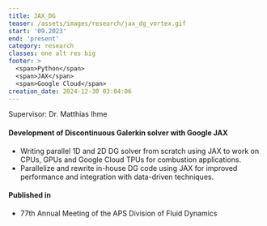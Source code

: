 ```yaml
---
title: JAX_DG
teaser: /assets/images/research/jax_dg_vortex.gif
start: '09.2023'
end: 'present'
category: research
classes: one alt res big
footer: >
  <span>Python</span>
  <span>JAX</span>
  <span>Google Cloud</span>
creation_date: 2024-12-30 03:04:06
---
```



Supervisor: Dr. Matthias Ihme

#### Development of Discontinuous Galerkin solver with Google JAX

* Writing parallel 1D and 2D DG solver from scratch using JAX to work on CPUs, GPUs and Google Cloud TPUs for combustion applications.
* Parallelize and rewrite in-house DG code using JAX for improved performance and integration with data-driven techniques.

#### Published in

* 77th Annual Meeting of the APS Division of Fluid Dynamics
